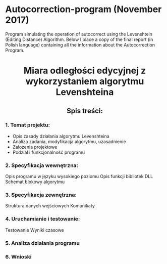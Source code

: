 # Autocorrection-program (November 2017)
Program simulating the operation of autocorrect using the Levenshtein (Editing Distance) Algorithm. 
Below I place a copy of the final report (in Polish language) containing all the information about the Autocorrection Program.





# <p align="center"> Miara odległości edycyjnej z wykorzystaniem algorytmu Levenshteina </p>

## <p align="center"> Spis treści: </p>



### 1. Temat projektu: 
   - Opis zasady działania algorytmu Levenshteina 
   - Analiza zadania, modyfikacja algorytmu, uzasadnienie 
   - Założenia projektowe 
   - Podział i funkcjonalność programu

### 2. Specyfikacja wewnętrzna:
   Opis programu w języku wysokiego poziomu
   Opis funkcji bibliotek DLL
   Schemat blokowy algorytmu

### 3. Specyfikacja zewnętrzna:
   Struktura danych wejściowych
   Komunikaty

### 4. Uruchamianie i testowanie:
   Testowanie
   Wyniki czasowe

### 5. Analiza działania programu

### 6. Wnioski
